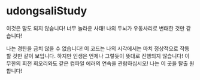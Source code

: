 # udongsaliStudy
이것은 말도 되지 않습니다! 너무 놀라운 사태! 나의 두뇌가 우동사리로 변태한 것만 같습니다!

나는 경탄을 금치 않을 수 없습니다! 이 코드는 나의 시각에서는 마치 정상적으로 작동 할 것만 같이 보입니다.
하지만 인생은 언제나 그렇듯이 뜻대로 진행되지 않습니다! 이 무한의 회전 회오리와도 같은 컴파일 에러의 연속을 관람하십시오!
나는 이 곳을 탈출 원합니다! 

